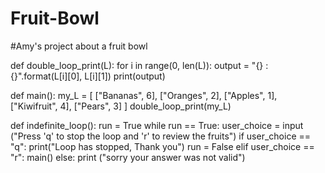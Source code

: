 # Fruit-Bowl
#Amy's project about a fruit bowl

def double_loop_print(L):
    for i in range(0, len(L)):
        output = "{} : {}".format(L[i][0], L[i][1])
        print(output)

def main():
    my_L = [
        ["Bananas", 6],
        ["Oranges", 2],
        ["Apples", 1],
        ["Kiwifruit", 4],
        ["Pears", 3]
    ]
    double_loop_print(my_L)



def indefinite_loop():
    run = True
    while run == True:
        user_choice = input ("Press 'q' to stop the loop and 'r' to review the fruits")
        if user_choice == "q":
            print("Loop has stopped, Thank you")
            run = False
        elif user_choice == "r":
            main()
        else:
            print ("sorry your answer was not valid")



